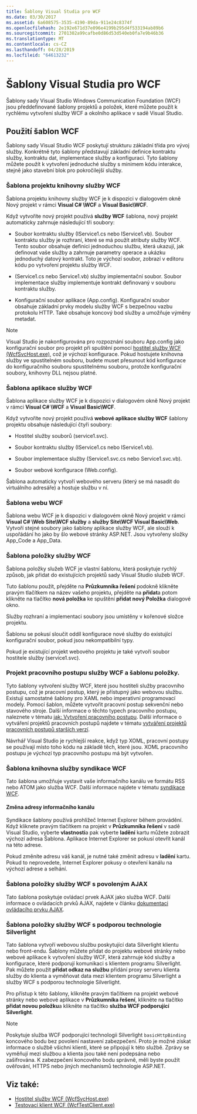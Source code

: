 ```yaml
---
title: Šablony Visual Studia pro WCF
ms.date: 03/30/2017
ms.assetid: 6a608575-3535-4190-89da-911e24c8374f
ms.openlocfilehash: 2e192e671d37e096e4199b295d4f533194ab89b6
ms.sourcegitcommit: 2701302a99cafbe0d86d53d540eb0fa7e9b46b36
ms.translationtype: MT
ms.contentlocale: cs-CZ
ms.lasthandoff: 04/28/2019
ms.locfileid: "64613232"
---
```

# <a name="wcf-visual-studio-templates"></a>Šablony Visual Studia pro WCF
Šablony sady Visual Studio Windows Communication Foundation (WCF) jsou předdefinované šablony projektů a položek, které můžete použít k rychlému vytvoření služby WCF a okolního aplikace v sadě Visual Studio.  
  
## <a name="using-the-wcf-templates"></a>Použití šablon WCF  
 Šablony sady Visual Studio WCF poskytují strukturu základní třída pro vývoj služby. Konkrétně tyto šablony představují základní definice kontraktu služby, kontraktu dat, implementace služby a konfiguraci. Tyto šablony můžete použít k vytvoření jednoduché služby s minimem kódu interakce, stejně jako stavební blok pro pokročilejší služby.  
  
### <a name="wcf-service-library-project-template"></a>Šablona projektu knihovny služby WCF  
 Šablona projektu knihovny služby WCF je k dispozici v dialogovém okně Nový projekt v rámci **Visual C# \WCF** a **Visual Basic\WCF**.  
  
 Když vytvoříte nový projekt používá **služby WCF** šablona, nový projekt automaticky zahrnuje následující tři soubory:  
  
- Soubor kontraktu služby (IService1.cs nebo IService1.vb). Soubor kontraktu služby je rozhraní, které se má použít atributy služby WCF. Tento soubor obsahuje definici jednoduchou službu, která ukazují, jak definovat vaše služby a zahrnuje parametry operace a ukázku jednoduchý datový kontrakt. Toto je výchozí soubor, zobrazí v editoru kódu po vytvoření projektu služby WCF.  
  
- (Service1.cs nebo Service1.vb) služby implementační soubor. Soubor implementace služby implementuje kontrakt definovaný v souboru kontraktu služby.  
  
- Konfigurační soubor aplikace (App.config). Konfigurační soubor obsahuje základní prvky modelu služby WCF s bezpečnou vazbu protokolu HTTP. Také obsahuje koncový bod služby a umožňuje výměny metadat.  
  
> [!NOTE]
>  Visual Studio je nakonfigurována pro rozpoznání souboru App.config jako konfigurační soubor pro projekt při spuštění pomocí [hostitel služby WCF (WcfSvcHost.exe)](../../../docs/framework/wcf/wcf-service-host-wcfsvchost-exe.md), což je výchozí konfigurace. Pokud hostujete knihovna služby ve spustitelném souboru, budete muset přesunout kód konfigurace do konfiguračního souboru spustitelnému souboru, protože konfigurační soubory, knihovny DLL nejsou platné.  
  
### <a name="wcf-service-application-template"></a>Šablona aplikace služby WCF  
 Šablona aplikace služby WCF je k dispozici v dialogovém okně Nový projekt v rámci **Visual C# \WCF** a **Visual Basic\WCF**.  
  
 Když vytvoříte nový projekt používá **webové aplikace služby WCF** šablony projektu obsahuje následující čtyři soubory:  
  
- Hostitel služby souborů (service1.svc).  
  
- Soubor kontraktu služby (IService1.cs nebo IService1.vb).  
  
- Soubor implementace služby (Service1.svc.cs nebo Service1.svc.vb).  
  
- Soubor webové konfigurace (Web.config).  
  
 Šablona automaticky vytvoří webového serveru (který se má nasadit do virtuálního adresáře) a hostuje službu v ní.  
  
### <a name="wcf-web-site-template"></a>Šablona webu WCF  
 Šablona webu WCF je k dispozici v dialogovém okně Nový projekt v rámci **Visual C# \Web Site\WCF služby** a **služby Site\WCF Visual Basic\Web**. Vytvoří stejné soubory jako šablony aplikace služby WCF, ale slouží k uspořádání ho jako by šlo webové stránky ASP.NET. Jsou vytvořeny složky App_Code a App_Data.  
  
### <a name="wcf-service-item-template"></a>Šablona položky služby WCF  
 Šablona položky služeb WCF je vlastní šablonu, která poskytuje rychlý způsob, jak přidat do existujících projektů sady Visual Studio služeb WCF.  
  
 Tuto šablonu použít, přejděte na **Průzkumníka řešení** podokně klikněte pravým tlačítkem na název vašeho projektu, přejděte na **přidat**a potom klikněte na tlačítko **nová položka** ke spuštění **přidat nový Položka** dialogové okno.  
  
 Služby rozhraní a implementaci soubory jsou umístěny v kořenové složce projektu.  
  
 Šablonu se pokusí sloučit oddíl konfigurace nové služby do existující konfigurační soubor, pokud jsou nekompatibilní typy.  
  
 Pokud je existující projekt webového projektu je také vytvoří soubor hostitele služby (service1.svc).  
  
### <a name="wcf-wf-service-project-and-item-template"></a>Projekt pracovního postupu služby WCF a šablonu položky.  
 Tyto šablony vytvoření služby WCF, které jsou hostiteli služby pracovního postupu, což je pracovní postup, který je přístupný jako webovou službu. Existují samostatné šablony pro XAML nebo imperativní programovací modely. Pomocí šablon, můžete vytvořit pracovní postup sekvenční nebo stavového stroje. Další informace o těchto typech pracovního postupu, naleznete v tématu [jak: Vytvoření pracovního postupu](../windows-workflow-foundation/how-to-create-a-workflow.md). Další informace o vytváření projektů pracovních postupů najdete v tématu [vytváření projektů pracovních postupů starších verzí](/visualstudio/workflow-designer/creating-legacy-workflow-projects).  
  
 Návrhář Visual Studio je rychlejší reakce, když typ XOML, pracovní postupy se používají místo toho kódu na základě těch, které jsou. XOML pracovního postupu je výchozí typ pracovního postupu má být vytvořen.  
  
### <a name="wcf-syndication-service-library-template"></a>Šablona knihovna služby syndikace WCF  
 Tato šablona umožňuje vystavit vaše informačního kanálu ve formátu RSS nebo ATOM jako služba WCF. Další informace najdete v tématu [syndikace WCF](../../../docs/framework/wcf/feature-details/wcf-syndication.md).  
  
#### <a name="changing-the-address-of-the-feed"></a>Změna adresy informačního kanálu  
 Syndikace šablony používá prohlížeč Internet Explorer během provádění. Když kliknete pravým tlačítkem na projekt v **Průzkumníka řešení** v sadě Visual Studio, vyberte **vlastnosti**a pak vyberte **ladění** kartu můžete zobrazit výchozí adresa Šablona. Aplikace Internet Explorer se pokusí otevřít kanál na této adrese.  
  
 Pokud změníte adresu váš kanál, je nutné také změnit adresu v **ladění** kartu. Pokud to neprovedete, Internet Explorer pokusy o otevření kanálu na výchozí adrese a selhání.  
  
### <a name="ajax-enabled-wcf-service-item-template"></a>Šablona položky služby WCF s povoleným AJAX  
 Tato šablona poskytuje ovládací prvek AJAX jako služba WCF. Další informace o ovládacích prvků AJAX, najdete v článku [dokumentaci ovládacího prvku AJAX](https://go.microsoft.com/fwlink/?LinkId=96717).  
  
### <a name="silverlight-enabled-wcf-service-item-template"></a>Šablona položky služby WCF s podporou technologie Silverlight  
 Tato šablona vytvoří webovou službu poskytující data Silverlight klientu nebo front-endu. Šablony můžete přidat do projektu webové stránky nebo webové aplikace k vytvoření služby WCF, která zahrnuje kód služby a konfigurace, které podporují komunikaci s klientem programu Silverlight. Pak můžete použít **přidat odkaz na službu** přidání proxy serveru klienta služby do klienta a vyměňovat data mezi klientem programu Silverlight a služby WCF s podporou technologie Silverlight.  
  
 Pro přístup k této šablony, klikněte pravým tlačítkem na projekt webové stránky nebo webové aplikace v **Průzkumníka řešení**, klikněte na tlačítko **přidat novou položku**a klikněte na tlačítko **služba WCF podporující Silverlight**.  
  
> [!NOTE]
>  Poskytuje služba WCF podporující technologii Silverlight `basicHttpBinding` koncového bodu bez povolení nastavení zabezpečení. Proto je možné získat informace o službě všichni klienti, které se připojují k této službě. Zprávy se vyměňují mezi službou a klienta jsou také není podepsána nebo zašifrována. K zabezpečení koncového bodu správně, měli byste použít ověřování, HTTPS nebo jiných mechanismů technologie ASP.NET.  
  
## <a name="see-also"></a>Viz také:

- [Hostitel služby WCF (WcfSvcHost.exe)](../../../docs/framework/wcf/wcf-service-host-wcfsvchost-exe.md)
- [Testovací klient WCF (WcfTestClient.exe)](../../../docs/framework/wcf/wcf-test-client-wcftestclient-exe.md)
